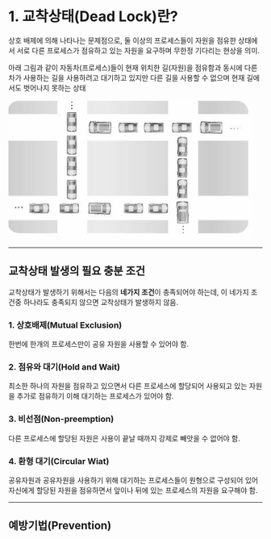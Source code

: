 # 1. 교착상태(Dead Lock)란?
상호 배제에 의해 나타나는 문제점으로, 둘 이상의 프로세스들이 자원을 점유한 상태에서 서로 다른 프로세스가 
점유하고 있는 자원을 요구하며 무한정 기다리는 현상을 의미.

아래 그림과 같이 자동차(프로세스)들이 현재 위치한 길(자원)을 점유함과 동시에 다른 차가 사용하는 길을 사용하려고 대기하고 있지만 다른 길을 사용할 수 없으며 현재 길에서도 벗어나지 못하는 상태

![deadlock example](./img/deadlock.jpg)



***



## 교착상태 발생의 필요 충분 조건
교착상태가 발생하기 위해서는 다음의 **네가지 조건**이 충족되어야 하는데, 이 네가지 조건중 하나라도 충족되지 않으면 교착상태가 발생하지 않음.

### 1. 상호배제(Mutual Exclusion)
  한번에 한개의 프로세스만이 공유 자원을 사용할 수 있어야 함.
  
### 2. 점유와 대기(Hold and Wait)
  최소한 하나의 자원을 점유하고 있으면서 다른 프로세스에 할당되어 사용되고 있는 자원을 추가로 점유하기 이해 대기하는 프로세스가 있어야 함.

### 3. 비선점(Non-preemption)
  다른 프로세스에 할당된 자원은 사용이 끝날 때까지 강제로 빼앗을 수 없어야 함.
  
### 4. 환형 대기(Circular Wiat)
  공유자원과 공유자원을 사용하기 위해 대기하는 프로세스들이 원형으로 구성되어 있어 자신에게 할당된 자원을 점유하면서 앞이나 뒤에 있는 프로세스의 자원을 요구해야 함.



***



## 예방기법(Prevention)

